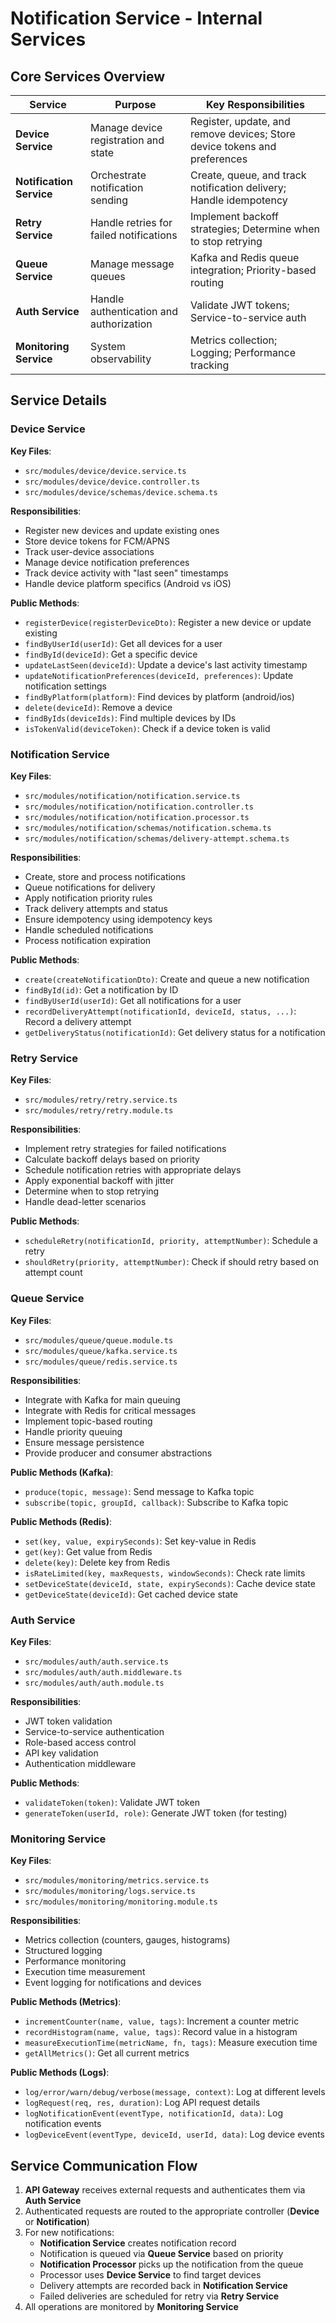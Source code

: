 # Notification Service - Internal Services

## Core Services Overview

| Service | Purpose | Key Responsibilities |
|---------|---------|---------------------|
| **Device Service** | Manage device registration and state | Register, update, and remove devices; Store device tokens and preferences |
| **Notification Service** | Orchestrate notification sending | Create, queue, and track notification delivery; Handle idempotency |
| **Retry Service** | Handle retries for failed notifications | Implement backoff strategies; Determine when to stop retrying |
| **Queue Service** | Manage message queues | Kafka and Redis queue integration; Priority-based routing |
| **Auth Service** | Handle authentication and authorization | Validate JWT tokens; Service-to-service auth |
| **Monitoring Service** | System observability | Metrics collection; Logging; Performance tracking |

## Service Details

### Device Service

**Key Files**:
- `src/modules/device/device.service.ts`
- `src/modules/device/device.controller.ts`
- `src/modules/device/schemas/device.schema.ts`

**Responsibilities**:
- Register new devices and update existing ones
- Store device tokens for FCM/APNS
- Track user-device associations
- Manage device notification preferences
- Track device activity with "last seen" timestamps
- Handle device platform specifics (Android vs iOS)

**Public Methods**:
- `registerDevice(registerDeviceDto)`: Register a new device or update existing
- `findByUserId(userId)`: Get all devices for a user
- `findById(deviceId)`: Get a specific device
- `updateLastSeen(deviceId)`: Update a device's last activity timestamp
- `updateNotificationPreferences(deviceId, preferences)`: Update notification settings
- `findByPlatform(platform)`: Find devices by platform (android/ios)
- `delete(deviceId)`: Remove a device
- `findByIds(deviceIds)`: Find multiple devices by IDs
- `isTokenValid(deviceToken)`: Check if a device token is valid

### Notification Service

**Key Files**:
- `src/modules/notification/notification.service.ts`
- `src/modules/notification/notification.controller.ts`
- `src/modules/notification/notification.processor.ts`
- `src/modules/notification/schemas/notification.schema.ts`
- `src/modules/notification/schemas/delivery-attempt.schema.ts`

**Responsibilities**:
- Create, store and process notifications
- Queue notifications for delivery
- Apply notification priority rules
- Track delivery attempts and status
- Ensure idempotency using idempotency keys
- Handle scheduled notifications
- Process notification expiration

**Public Methods**:
- `create(createNotificationDto)`: Create and queue a new notification
- `findById(id)`: Get a notification by ID
- `findByUserId(userId)`: Get all notifications for a user
- `recordDeliveryAttempt(notificationId, deviceId, status, ...)`: Record a delivery attempt
- `getDeliveryStatus(notificationId)`: Get delivery status for a notification

### Retry Service

**Key Files**:
- `src/modules/retry/retry.service.ts`
- `src/modules/retry/retry.module.ts`

**Responsibilities**:
- Implement retry strategies for failed notifications
- Calculate backoff delays based on priority
- Schedule notification retries with appropriate delays
- Apply exponential backoff with jitter
- Determine when to stop retrying
- Handle dead-letter scenarios

**Public Methods**:
- `scheduleRetry(notificationId, priority, attemptNumber)`: Schedule a retry
- `shouldRetry(priority, attemptNumber)`: Check if should retry based on attempt count

### Queue Service

**Key Files**:
- `src/modules/queue/queue.module.ts`
- `src/modules/queue/kafka.service.ts`
- `src/modules/queue/redis.service.ts`

**Responsibilities**:
- Integrate with Kafka for main queuing
- Integrate with Redis for critical messages
- Implement topic-based routing
- Handle priority queuing
- Ensure message persistence
- Provide producer and consumer abstractions

**Public Methods (Kafka)**:
- `produce(topic, message)`: Send message to Kafka topic
- `subscribe(topic, groupId, callback)`: Subscribe to Kafka topic

**Public Methods (Redis)**:
- `set(key, value, expirySeconds)`: Set key-value in Redis
- `get(key)`: Get value from Redis
- `delete(key)`: Delete key from Redis
- `isRateLimited(key, maxRequests, windowSeconds)`: Check rate limits
- `setDeviceState(deviceId, state, expirySeconds)`: Cache device state
- `getDeviceState(deviceId)`: Get cached device state

### Auth Service

**Key Files**:
- `src/modules/auth/auth.service.ts`
- `src/modules/auth/auth.middleware.ts`
- `src/modules/auth/auth.module.ts`

**Responsibilities**:
- JWT token validation
- Service-to-service authentication
- Role-based access control
- API key validation
- Authentication middleware

**Public Methods**:
- `validateToken(token)`: Validate JWT token
- `generateToken(userId, role)`: Generate JWT token (for testing)

### Monitoring Service

**Key Files**:
- `src/modules/monitoring/metrics.service.ts`
- `src/modules/monitoring/logs.service.ts`
- `src/modules/monitoring/monitoring.module.ts`

**Responsibilities**:
- Metrics collection (counters, gauges, histograms)
- Structured logging
- Performance monitoring
- Execution time measurement
- Event logging for notifications and devices

**Public Methods (Metrics)**:
- `incrementCounter(name, value, tags)`: Increment a counter metric
- `recordHistogram(name, value, tags)`: Record value in a histogram
- `measureExecutionTime(metricName, fn, tags)`: Measure execution time
- `getAllMetrics()`: Get all current metrics

**Public Methods (Logs)**:
- `log/error/warn/debug/verbose(message, context)`: Log at different levels
- `logRequest(req, res, duration)`: Log API request details
- `logNotificationEvent(eventType, notificationId, data)`: Log notification events
- `logDeviceEvent(eventType, deviceId, userId, data)`: Log device events

## Service Communication Flow

1. **API Gateway** receives external requests and authenticates them via **Auth Service**
2. Authenticated requests are routed to the appropriate controller (**Device** or **Notification**)
3. For new notifications:
   - **Notification Service** creates notification record
   - Notification is queued via **Queue Service** based on priority
   - **Notification Processor** picks up the notification from the queue
   - Processor uses **Device Service** to find target devices
   - Delivery attempts are recorded back in **Notification Service**
   - Failed deliveries are scheduled for retry via **Retry Service**
4. All operations are monitored by **Monitoring Service** 